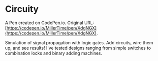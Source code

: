 # Circuity

A Pen created on CodePen.io. Original URL: [https://codepen.io/MillerTime/pen/XdgNGX](https://codepen.io/MillerTime/pen/XdgNGX).

Simulation of signal propagation with logic gates. Add circuits, wire them up, and see results! I've tested designs ranging from simple switches to combination locks and binary adding machines.